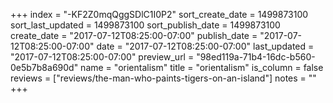+++
index = "-KF2Z0mqQggSDlC1I0P2"
sort_create_date = 1499873100
sort_last_updated = 1499873100
sort_publish_date = 1499873100
create_date = "2017-07-12T08:25:00-07:00"
publish_date = "2017-07-12T08:25:00-07:00"
date = "2017-07-12T08:25:00-07:00"
last_updated = "2017-07-12T08:25:00-07:00"
preview_url = "98ed119a-71b4-16dc-b560-0e5b7b8a690d"
name = "orientalism"
title = "orientalism"
is_column = false
reviews = ["reviews/the-man-who-paints-tigers-on-an-island"]
notes = ""
+++

